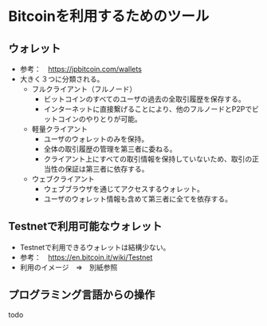 # Bitcoinを利用するためのツール

## ウォレット
* 参考：　https://jpbitcoin.com/wallets
* 大きく３つに分類される。
  * フルクライアント（フルノード）
    * ビットコインのすべてのユーザの過去の全取引履歴を保存する。
    * インターネットに直接繋げることにより、他のフルノードとP2Pでビットコインのやりとりが可能。
  * 軽量クライアント
    * ユーザのウォレットのみを保持。
    * 全体の取引履歴の管理を第三者に委ねる。
    * クライアント上にすべての取引情報を保持していないため、取引の正当性の保証は第三者に依存する。
  * ウェブクライアント
    * ウェブブラウザを通じてアクセスするウォレット。
    * ユーザのウォレット情報も含めて第三者に全てを依存する。

## Testnetで利用可能なウォレット
* Testnetで利用できるウォレットは結構少ない。
* 参考：　https://en.bitcoin.it/wiki/Testnet
* 利用のイメージ　⇒　別紙参照

## プログラミング言語からの操作
todo
